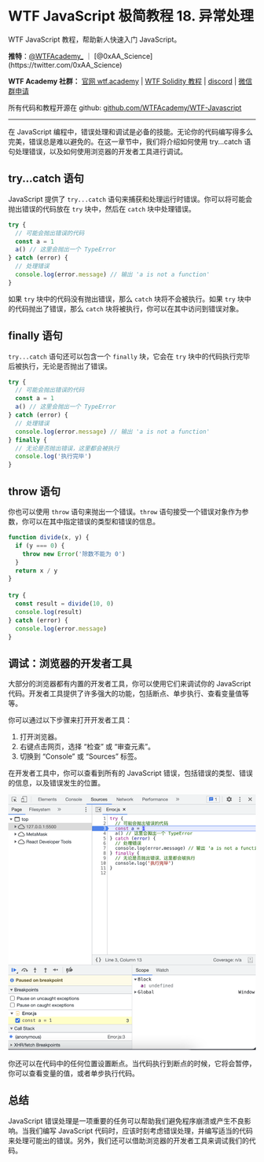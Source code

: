 # WTF JavaScript 极简教程 18. 异常处理

WTF JavaScript 教程，帮助新人快速入门 JavaScript。

**推特**：[@WTFAcademy_](https://twitter.com/WTFAcademy_) ｜ [@0xAA_Science](https://twitter.com/0xAA_Science)

**WTF Academy 社群：** [官网 wtf.academy](https://wtf.academy/) | [WTF Solidity 教程](https://github.com/AmazingAng/WTFSolidity) | [discord](https://discord.wtf.academy/) | [微信群申请](https://docs.google.com/forms/d/e/1FAIpQLSe4KGT8Sh6sJ7hedQRuIYirOoZK_85miz3dw7vA1-YjodgJ-A/viewform?usp=sf_link)

所有代码和教程开源在 github: [github.com/WTFAcademy/WTF-Javascript](https://github.com/WTFAcademy/WTF-Javascript)

---

在 JavaScript 编程中，错误处理和调试是必备的技能。无论你的代码编写得多么完美，错误总是难以避免的。在这一章节中，我们将介绍如何使用 try...catch 语句处理错误，以及如何使用浏览器的开发者工具进行调试。

## try...catch 语句

JavaScript 提供了 `try...catch` 语句来捕获和处理运行时错误。你可以将可能会抛出错误的代码放在 `try` 块中，然后在 `catch` 块中处理错误。

```javascript
try {
  // 可能会抛出错误的代码
  const a = 1
  a() // 这里会抛出一个 TypeError
} catch (error) {
  // 处理错误
  console.log(error.message) // 输出 'a is not a function'
}
```

如果 `try` 块中的代码没有抛出错误，那么 `catch` 块将不会被执行。如果 `try` 块中的代码抛出了错误，那么 `catch` 块将被执行，你可以在其中访问到错误对象。

## finally 语句

`try...catch` 语句还可以包含一个 `finally` 块，它会在 `try` 块中的代码执行完毕后被执行，无论是否抛出了错误。

```javascript
try {
  // 可能会抛出错误的代码
  const a = 1
  a() // 这里会抛出一个 TypeError
} catch (error) {
  // 处理错误
  console.log(error.message) // 输出 'a is not a function'
} finally {
  // 无论是否抛出错误，这里都会被执行
  console.log('执行完毕')
}
```

## throw 语句

你也可以使用 `throw` 语句来抛出一个错误。`throw` 语句接受一个错误对象作为参数，你可以在其中指定错误的类型和错误的信息。

```javascript
function divide(x, y) {
  if (y === 0) {
    throw new Error('除数不能为 0')
  }
  return x / y
}

try {
  const result = divide(10, 0)
  console.log(result)
} catch (error) {
  console.log(error.message)
}
```

## 调试：浏览器的开发者工具

大部分的浏览器都有内置的开发者工具，你可以使用它们来调试你的 JavaScript 代码。开发者工具提供了许多强大的功能，包括断点、单步执行、查看变量值等等。

你可以通过以下步骤来打开开发者工具：

1. 打开浏览器。
2. 右键点击网页，选择 “检查” 或 “审查元素”。
3. 切换到 “Console” 或 “Sources” 标签。

在开发者工具中，你可以查看到所有的 JavaScript 错误，包括错误的类型、错误的信息，以及错误发生的位置。

![](./img/18-1.png)

你还可以在代码中的任何位置设置断点。当代码执行到断点的时候，它将会暂停，你可以查看变量的值，或者单步执行代码。

## 总结

JavaScript 错误处理是一项重要的任务可以帮助我们避免程序崩溃或产生不良影响。当我们编写 JavaScript 代码时，应该时刻考虑错误处理，并编写适当的代码来处理可能出的错误。另外，我们还可以借助浏览器的开发者工具来调试我们的代码。
